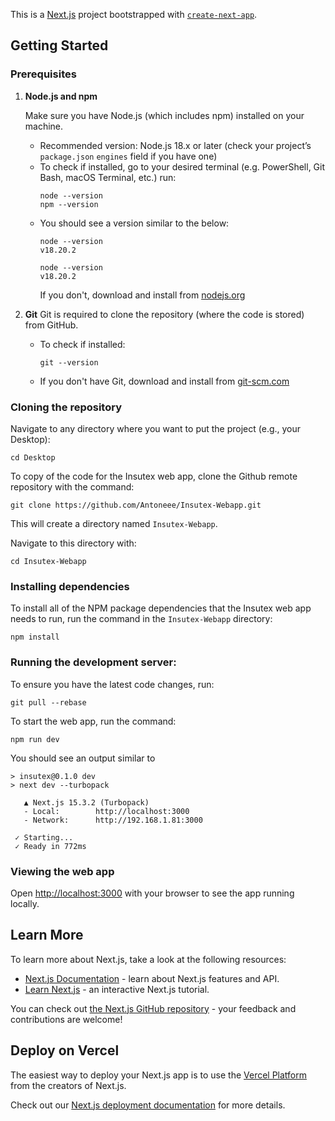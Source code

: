 This is a [Next.js](https://nextjs.org) project bootstrapped with [`create-next-app`](https://nextjs.org/docs/app/api-reference/cli/create-next-app).

## Getting Started

### Prerequisites
1. **Node.js and npm**

   Make sure you have Node.js (which includes npm) installed on your machine.

   * Recommended version: Node.js 18.x or later (check your project’s `package.json` `engines` field if you have one)
   * To check if installed, go to your desired terminal (e.g. PowerShell, Git Bash, macOS Terminal, etc.) run:
     ```
     node --version
     npm --version
     ```
   * You should see a version similar to the below:
     ```
     node --version
     v18.20.2

     node --version
     v18.20.2
     ```
     If you don't, download and install from [nodejs.org](https://nodejs.org/)

2. **Git**
   Git is required to clone the repository (where the code is stored) from GitHub.
   * To check if installed:
     ```
     git --version
     ```
   * If you don't have Git, download and install from [git-scm.com](https://git-scm.com/)

### Cloning the repository
Navigate to any directory where you want to put the project (e.g., your Desktop):
```
cd Desktop
```

To copy of the code for the Insutex web app, clone the Github remote repository with the command:
```
git clone https://github.com/Antoneee/Insutex-Webapp.git
```
This will create a directory named `Insutex-Webapp`. 

Navigate to this directory with:
```
cd Insutex-Webapp
```

### Installing dependencies
To install all of the NPM package dependencies that the Insutex web app needs to run,
run the command in the `Insutex-Webapp` directory:
```
npm install
```

### Running the development server:
To ensure you have the latest code changes, run:
```
git pull --rebase
```

To start the web app, run the command:
```
npm run dev
```

You should see an output similar to
```
> insutex@0.1.0 dev
> next dev --turbopack

   ▲ Next.js 15.3.2 (Turbopack)
   - Local:        http://localhost:3000
   - Network:      http://192.168.1.81:3000

 ✓ Starting...
 ✓ Ready in 772ms
```

### Viewing the web app
Open [http://localhost:3000](http://localhost:3000) with your browser to see the app running locally.

## Learn More

To learn more about Next.js, take a look at the following resources:

- [Next.js Documentation](https://nextjs.org/docs) - learn about Next.js features and API.
- [Learn Next.js](https://nextjs.org/learn) - an interactive Next.js tutorial.

You can check out [the Next.js GitHub repository](https://github.com/vercel/next.js) - your feedback and contributions are welcome!

## Deploy on Vercel

The easiest way to deploy your Next.js app is to use the [Vercel Platform](https://vercel.com/new?utm_medium=default-template&filter=next.js&utm_source=create-next-app&utm_campaign=create-next-app-readme) from the creators of Next.js.

Check out our [Next.js deployment documentation](https://nextjs.org/docs/app/building-your-application/deploying) for more details.
